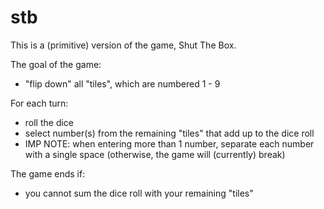 # stb

This is a (primitive) version of the game, Shut The Box.

The goal of the game:
- "flip down" all "tiles", which are numbered 1 - 9

For each turn:
- roll the dice
- select number(s) from the remaining "tiles" that add up to the dice roll
- IMP NOTE: when entering more than 1 number, separate each number with a single space (otherwise, the game will (currently) break)

The game ends if:
- you cannot sum the dice roll with your remaining "tiles"

